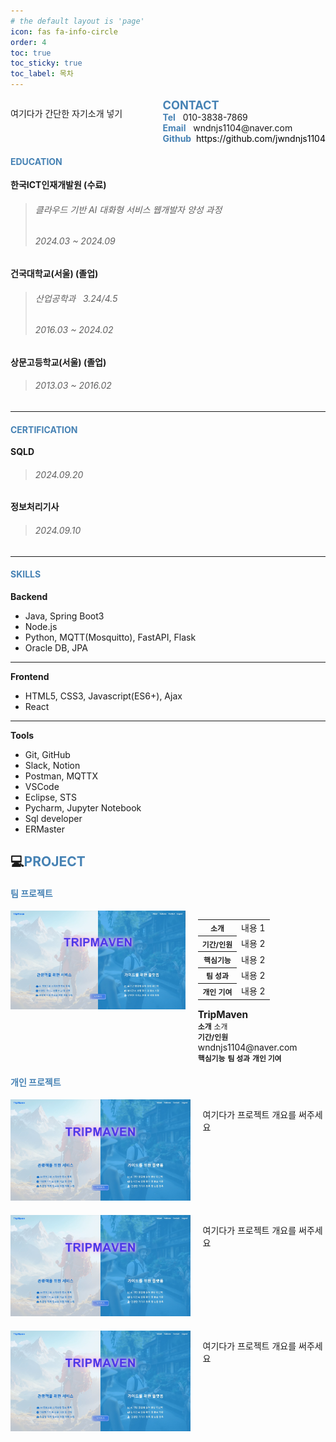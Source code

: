 ```yaml
---
# the default layout is 'page'
icon: fas fa-info-circle
order: 4
toc: true
toc_sticky: true
toc_label: 목차
---
```


<div style="display: flex; justify-content: space-between">
    <div>
        <p style="font-size: 1em">
            여기다가 간단한 자기소개 넣기
        </p>
    </div>
    <div style="margin-left: 20px">
        <b><span style="color: steelblue; font-size: 130%">CONTACT</span></b><br/>
        <b><span style="color: steelblue; font-size: 100%">Tel</span></b> &nbsp; 010-3838-7869  <br/>
        <b><span style="color: steelblue; font-size: 100%">Email</span></b> &nbsp; wndnjs1104@naver.com  <br/>
        <b><span style="color: steelblue; font-size: 100%">Github</span></b> <a style="text-decoration: none; color: black" href="https://github.com/jwndnjs1104"> &nbsp;https://github.com/jwndnjs1104</a> <br/>
    </div>
</div>

#### <b><span style="color: steelblue">EDUCATION</span></b>
**한국ICT인재개발원 (수료)**  
> ###### 클라우드 기반 AI 대화형 서비스 웹개발자 양성 과정  
> ###### 2024.03 ~ 2024.09

**건국대학교(서울) (졸업)**  
> ###### 산업공학과 &nbsp; 3.24/4.5
> ###### 2016.03 ~ 2024.02

**상문고등학교(서울) (졸업)**  
> ###### 2013.03 ~ 2016.02  

---

#### <b><span style="color: steelblue">CERTIFICATION</span></b>
**SQLD**
> ###### 2024.09.20

**정보처리기사**
> ###### 2024.09.10

---



#### <b><span style="color: steelblue">SKILLS</span></b>

**Backend**
- Java, Spring Boot3
- Node.js
- Python, MQTT(Mosquitto), FastAPI, Flask
- Oracle DB, JPA

---

**Frontend**
- HTML5, CSS3, Javascript(ES6+), Ajax
- React

---

**Tools**
- Git, GitHub
- Slack, Notion
- Postman, MQTTX
- VSCode
- Eclipse, STS
- Pycharm, Jupyter Notebook
- Sql developer
- ERMaster


## 💻<b><span style="color: steelblue">PROJECT</span></b>

#### <b><span style="color: steelblue">팀 프로젝트</span></b>

<div style="display: flex; margin-bottom: 20px">
    <div style="display: flex; flex-direction: column; margin-right: 20px">
        <a href="/posts/팀-프로젝트1" target="_blank"><img src="assets/img/TripMaven_Landing.png" width="300" height="auto" alt="팀프로젝트" /></a>
    </div>
    <div>
        <table style="border: none;">
            <tr>
                <th><b><span style=" font-size: 85%">소개</span></b></th>
                <td>내용 1</td>
            </tr>
            <tr>
                <th><b><span style=" font-size: 85%">기간/인원</span></b></th>
                <td>내용 2</td>
            </tr>
            <tr>
                <th><b><span style=" font-size: 85%">핵심기능</span></b></th>
                <td>내용 2</td>
            </tr>
            <tr>
                <th><b><span style=" font-size: 85%">팀 성과</span></b></th>
                <td>내용 2</td>
            </tr>
            <tr>
                <th><b><span style=" font-size: 85%">개인 기여</span></b></th>
                <td>내용 2</td>
            </tr>
        </table>
        <b><span style="font-size: 110%">TripMaven</span></b><br/>
        <div>
            <b><span style=" font-size: 85%">소개</span></b>
            <span style=" font-size: 85%">소개</span>
        </div>
        <b><span style=" font-size: 85%">기간/인원</span></b> &nbsp; wndnjs1104@naver.com  <br/>
        <b><span style=" font-size: 85%">핵심기능</span></b>
        <b><span style=" font-size: 85%">팀 성과</span></b>
        <b><span style=" font-size: 85%">개인 기여</span></b>
    </div>
</div>


#### <b><span style="color: steelblue">개인 프로젝트</span></b>

<div style="display: flex; margin-bottom: 20px">
    <div style="display: flex; flex-direction: column; margin-right: 20px">
        <a href="/posts/팀-프로젝트1" target="_blank"><img src="assets/img/TripMaven_Landing.png" width="300" height="auto" alt="팀프로젝트" /></a>
    </div>
    <div>
        <p>여기다가 프로젝트 개요를 써주세요</p>
    </div>
</div>

<div style="display: flex; margin-bottom: 20px">
    <div style="display: flex; flex-direction: column; margin-right: 20px">
        <a href="/posts/팀-프로젝트1" target="_blank"><img src="assets/img/TripMaven_Landing.png" width="300" height="auto" alt="팀프로젝트" /></a>
    </div>
    <div>
        <p>여기다가 프로젝트 개요를 써주세요</p>
    </div>
</div>

<div style="display: flex; margin-bottom: 20px">
    <div style="display: flex; flex-direction: column; margin-right: 20px">
        <a href="/posts/팀-프로젝트1" target="_blank"><img src="assets/img/TripMaven_Landing.png" width="300" height="auto" alt="팀프로젝트" /></a>
    </div>
    <div>
        <p>여기다가 프로젝트 개요를 써주세요</p>
    </div>
</div>
